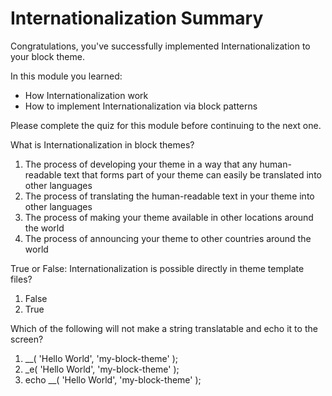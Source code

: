 # Internationalization Summary

Congratulations, you've successfully implemented Internationalization to your block theme.

In this module you learned:

- How Internationalization work
- How to implement Internationalization via block patterns

Please complete the quiz for this module before continuing to the next one.

What is Internationalization in block themes?

1. The process of developing your theme in a way that any human-readable text that forms part of your theme can easily be translated into other languages
2. The process of translating the human-readable text in your theme into other languages
3. The process of making your theme available in other locations around the world
4. The process of announcing your theme to other countries around the world

True or False: Internationalization is possible directly in theme template files?

1. False
2. True

Which of the following will not make a string translatable and echo it to the screen?

1. __( 'Hello World', 'my-block-theme' );
2. _e( 'Hello World', 'my-block-theme' );
3. echo __( 'Hello World', 'my-block-theme' );